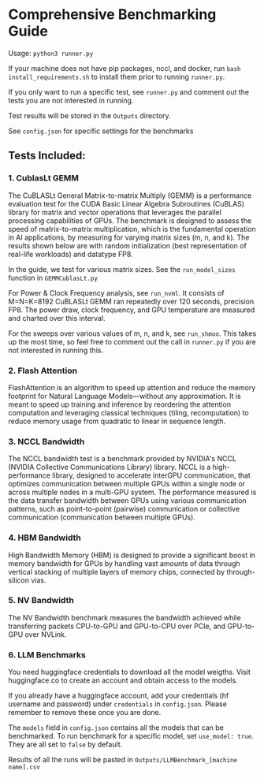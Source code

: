 # Comprehensive Benchmarking Guide

Usage: `python3 runner.py`

If your machine does not have pip packages, nccl, and docker, run `bash install_requirements.sh` to install them prior to running `runner.py`. 

If you only want to run a specific test, see  `runner.py` and comment out the tests you are not interested in running. 

Test results will be stored in the `Outputs` directory.

See `config.json` for specific settings for the benchmarks

## Tests Included: 

### 1. CublasLt GEMM
The CuBLASLt General Matrix-to-matrix Multiply (GEMM) is a performance evaluation test for the CUDA Basic Linear Algebra Subroutines (CuBLAS) library for matrix and vector operations that leverages the parallel processing capabilities of GPUs. The benchmark is designed to assess the speed of matrix-to-matrix multiplication, which is the fundamental operation in AI applications, by measuring for varying matrix sizes (m, n, and k). The results shown below are with random initialization (best representation of real-life workloads) and datatype FP8.

In the guide, we test for various matrix sizes. See the `run_model_sizes` function in `GEMMCublasLt.py`

For Power & Clock Frequency analysis, see `run_nvml`. It consists of M=N=K=8192 CuBLASLt GEMM ran repeatedly over 120 seconds, precision FP8. The power draw, clock frequency, and GPU temperature are measured and charted over this interval. 

For the sweeps over various values of m, n, and k, see `run_shmoo`. This takes up the most time, so feel free to comment out the call in `runner.py` if you are not interested in running this.

### 2. Flash Attention
FlashAttention is an algorithm to speed up attention and reduce the memory footprint for Natural Language Models—without any approximation. It is meant to speed up training and inference by reordering the attention computation and leveraging classical techniques (tiling, recomputation) to reduce memory usage from quadratic to linear in sequence length. 

### 3. NCCL Bandwidth

The NCCL bandwidth test is a benchmark provided by NVIDIA's NCCL (NVIDIA Collective Communications Library) library. NCCL is a high-performance library, designed to accelerate interGPU communication, that optimizes communication between multiple GPUs within a single node or across multiple nodes in a multi-GPU system. 
The performance measured is the data transfer bandwidth between GPUs using various communication patterns, such as point-to-point (pairwise) communication or collective communication (communication between multiple GPUs). 

### 4. HBM Bandwidth
High Bandwidth Memory (HBM) is designed to provide a significant boost in memory bandwidth for GPUs by handling vast amounts of data through vertical stacking of multiple layers of memory chips, connected by through-silicon vias. 

### 5. NV Bandwidth
The NV Bandwidth benchmark measures the bandwidth achieved while transferring packets CPU-to-GPU and GPU-to-CPU over PCIe, and GPU-to-GPU over NVLink. 

### 6. LLM Benchmarks

You need huggingface credentials to download all the model weigths. Visit huggingface.co to create an account and obtain access to the models.

If you already have a huggingface account, add your credentials (hf username and password) under `credentials` in `config.json`. Please remember to remove these once you are done.

 The `models` field in `config.json` contains all the models that can be benchmarked. To run benchmark for a specific model, set `use_model: true`. They are all set to `false` by default.

 Results of all the runs will be pasted in `Outputs/LLMBenchmark_[machine name].csv`
